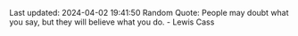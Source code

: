 Last updated: 2024-04-02 19:41:50
Random Quote: People may doubt what you say, but they will believe what you do. - Lewis Cass